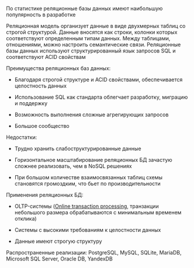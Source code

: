 По статистике реляционные базы данных имеют наибольшую популярность в разработке

Реляционная модель организует данные в виде двухмерных таблиц со строгой структурой. Данные вносятся как строки, колонки которых соответствуют определенным типам данных. Между таблицами, отношениями, можно настроить семантические связи. Реляционные базы данных используют структурированный язык запросов SQL и соответствуют ACID свойствам

Преимущества реляционных баз данных:

- Благодаря строгой структуре и ACID свойствами, обеспечивается целостность данных
    
- Использование SQL как стандарта облегчает разработку, миграцию и поддержку
    
- Возможность выполнения сложные агрегирующих запросов
    
- Большое сообщество
    

Недостатки:

- Трудно хранить слабоструктурированные данные
    
- Горизонтальное масштабирование реляционных БД зачастую сложнее реализовать, чем в NoSQL решениях
    
- При большом количестве взаимосвязанных таблиц схемы становятся громоздким, что бьет по производительности


Применения реляционных БД:

- OLTP-системы ([Online transaction processing](https://ru.wikipedia.org/wiki/OLTP), транзакции небольшого размера обрабатываются с минимальным временем отклика)
    
- Системы с высокими требованиям к целостности данных
    
- Данные имеют строгую структуру
    

Распространенные реализации: PostgreSQL, MySQL, SQLite, MariaDB, Microsoft SQL Server, Oracle DB, YandexDB